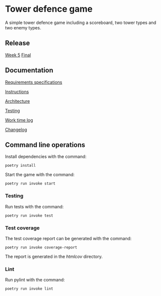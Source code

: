 # Tower defence game

A simple tower defence game including a scoreboard, two tower types and two enemy types.

## Release

[Week 5](https://github.com/PatrickSalmi/Tower-defence-game/releases/tag/viikko5)
[Final](https://github.com/PatrickSalmi/Tower-defence-game/releases/tag/Final)

## Documentation
[Requirements specifications](https://github.com/PatrickSalmi/Tower-defence-game/blob/master/documentation/requirements_specifications.md)

[Instructions](https://github.com/PatrickSalmi/Tower-defence-game/blob/master/documentation/Instructions.md)

[Architecture](https://github.com/PatrickSalmi/Tower-defence-game/blob/master/documentation/architecture.md)

[Testing](https://github.com/PatrickSalmi/Tower-defence-game/blob/master/documentation/Testing.md)

[Work time log](https://github.com/PatrickSalmi/Tower-defence-game/blob/master/documentation/work_time_log.md)

[Changelog](https://github.com/PatrickSalmi/Tower-defence-game/blob/master/documentation/changelog.md)

## Command line operations

Install dependencies with the command:
```
poetry install
```
Start the game with the command:
```
poetry run invoke start
```
### Testing

Run tests with the command:
```
poetry run invoke test
```
### Test coverage

The test coverage report can be generated with the command:
```
poetry run invoke coverage-report
```
The report is generated in the *htmlcov* directory.

### Lint

Run pylint with the command:
```
poetry run invoke lint
```
